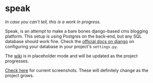 # speak

*In case you can't tell, this is a work in progress.*

Speak, is an attempt to make a bare bones django-based cms blogging platform. This setup is using Postgres on the back-end, but any SQL database should work fine. Check the [official docs on django](https://docs.djangoproject.com/en/1.11/) on configuring your database in your project's `settings.py`.
 
The [wiki](https://github.com/Edinunzio/speak/wiki) is in placeholder mode and will be updated as the project progresses.

[Check here](https://github.com/Edinunzio/speak/wiki/Screenshots) for current screenshots. These will definitely change as the project grows.
